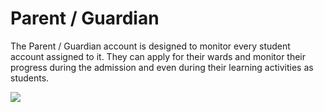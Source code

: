 # Parent / Guardian

The Parent / Guardian account is designed to monitor every student account assigned to it. They can apply for their wards and monitor their progress during the admission and even during their learning activities as students.

![](/images/parent.png)
